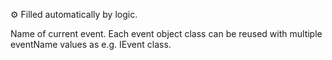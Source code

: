 ⚙️ Filled automatically by logic.

Name of current event. Each event object class can be reused with multiple eventName values as e.g. IEvent class.
